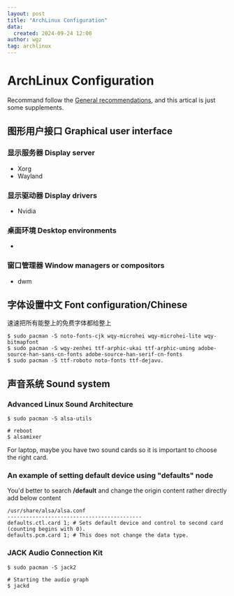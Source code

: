 ```yaml
---
layout: post
title: "ArchLinux Configuration"
data: 
  created: 2024-09-24 12:00
author: wgz
tag: archlinux
---
```


# ArchLinux Configuration

Recommand follow the [General recommendations](https://wiki.archlinux.org/title/General_recommendations#Graphical_user_interface), and this artical is just some supplements.



## 图形用户接口 Graphical user interface
### 显示服务器 Display server
- Xorg
- Wayland

### 显示驱动器 Display drivers
- Nvidia

### 桌面环境 Desktop environments
- 

### 窗口管理器 Window managers or compositors
- dwm

## 字体设置中文 Font configuration/Chinese
速速把所有能整上的免费字体都给整上
```
$ sudo pacman -S noto-fonts-cjk wqy-microhei wqy-microhei-lite wqy-bitmapfont
$ sudo pacman -S wqy-zenhei ttf-arphic-ukai ttf-arphic-uming adobe-source-han-sans-cn-fonts adobe-source-han-serif-cn-fonts
$ sudo pacman -S ttf-roboto noto-fonts ttf-dejavu.
```

## 声音系统 Sound system
### Advanced Linux Sound Architecture
```
$ sudo pacman -S alsa-utils

# reboot
$ alsamixer
```

For laptop, maybe you have two sound cards so 
it is important to choose the right card.
### An example of setting default device using "defaults" node
You'd better to search **/default** and change the origin content rather directly add below content
```
/usr/share/alsa/alsa.conf
-------------------------------------------
defaults.ctl.card 1; # Sets default device and control to second card (counting begins with 0).
defaults.pcm.card 1; # This does not change the data type.
```
### JACK Audio Connection Kit
```
$ sudo pacman -S jack2

# Starting the audio graph 
$ jackd
```


